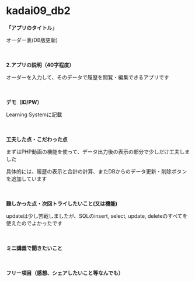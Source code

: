 # kadai09_db2

**<p> 「アプリのタイトル」 </p>**
<p> オーダー表(DB版更新) </p>
<p> 　</p>

**<p> 2.アプリの説明（40字程度） </p>**
<p> オーダーを入力して、そのデータで履歴を閲覧・編集できるアプリです </p>
<p>　 </p>

**<p> デモ（ID/PW） </p>**
<p> Learning Systemに記載 </p>
<p>　 </p>

**<p> 工夫した点・こだわった点 </p>**
<p> まずはPHP動画の機能を使って、データ出力後の表示の部分で少しだけ工夫しました </p>
<p> 具体的には、履歴の表示と合計の計算、またDBからのデータ更新・削除ボタンを追加しています </p>
<p>　 </p>

**<p> 難しかった点・次回トライしたいこと(又は機能) </p>**
<p> updateは少し苦戦しましたが、SQLのinsert, select, update, deleteのすべてを使えたのでよかったです </p>
<p> 　</p>

**<p> ミニ講義で聞きたいこと </p>**
<p>　 </p>

**<p> フリー項目（感想、シェアしたいこと等なんでも） </p>**
<p>　 </p>
